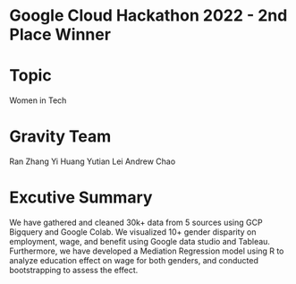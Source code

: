 # Google Cloud Hackathon 2022 - 2nd Place Winner

# Topic
Women in Tech

# Gravity Team
Ran Zhang
Yi Huang
Yutian Lei
Andrew Chao



# Excutive Summary
We have gathered and cleaned 30k+ data from 5 sources using GCP Bigquery and Google Colab. We visualized 10+ gender disparity on employment, wage, and benefit using Google data studio and Tableau. Furthermore, we have developed a Mediation Regression model using R to analyze education effect on wage for both genders, and conducted bootstrapping to assess the effect.
